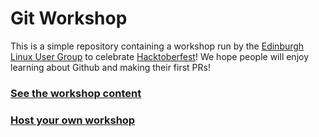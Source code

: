 # Git Workshop

This is a simple repository containing a workshop run by the [Edinburgh Linux User Group][edlug] to celebrate [Hacktoberfest][hacktoberfest]! We hope people will enjoy learning about Github and making their first PRs!

### [See the workshop content][content]

### [Host your own workshop][diy]

[content]: workshop-notes/01_what_is_git.md
[hacktoberfest]: https://hacktoberfest.digitalocean.com
[edlug]: https://edlug.gitlab.io
[diy]: DIY.md
